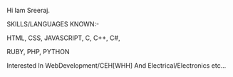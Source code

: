 Hi Iam Sreeraj. 

 SKILLS/LANGUAGES KNOWN:-

 HTML, CSS, JAVASCRIPT, C, C++, C#, 

 RUBY, PHP, PYTHON


Interested In WebDevelopment/CEH[WHH] And Electrical/Electronics etc... 



<!---
C0DEGamer/C0DEGamer is a ✨ special ✨ repository because its `README.md` (this file) appears on your GitHub profile.
You can click the Preview link to take a look at your changes.
--->
